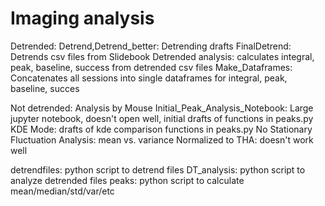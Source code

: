 # Imaging analysis

Detrended:
Detrend,Detrend_better: Detrending drafts
FinalDetrend: Detrends csv files from Slidebook
Detrended analysis: calculates integral, peak, baseline, success from detrended csv files
Make_Dataframes: Concatenates all sessions into single dataframes for integral, peak, baseline, succes

Not detrended:
Analysis by Mouse
Initial_Peak_Analysis_Notebook: Large jupyter notebook, doesn't open well, initial drafts of functions in peaks.py
KDE Mode: drafts of kde comparison functions in peaks.py
No Stationary Fluctuation Analysis: mean vs. variance
Normalized to THA: doesn't work well

detrendfiles: python script to detrend files
DT_analysis: python script to analyze detrended files
peaks: python script to calculate mean/median/std/var/etc
